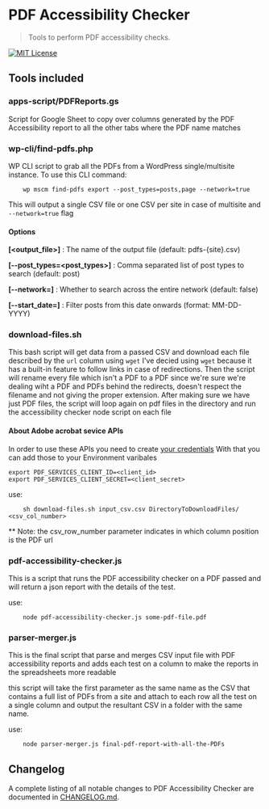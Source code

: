# PDF Accessibility Checker

> Tools to perform PDF accessibility checks.

[![MIT License](https://img.shields.io/github/license/10up/PDF-accessibility-checker.svg)](https://github.com/10up/PDF-accessibility-checker/blob/develop/LICENSE.md) 

## Tools included
### apps-script/PDFReports.gs
Script for Google Sheet to copy over columns generated by the PDF Accessibility report to all the other tabs where the PDF name matches

### wp-cli/find-pdfs.php
WP CLI script to grab all the PDFs from a WordPress single/multisite instance.
To use this CLI command:
```
    wp mscm find-pdfs export --post_types=posts,page --network=true
```
This will output a single CSV file or one CSV per site in case of multisite and `--network=true` flag

#### Options
**[<output_file>]** : The name of the output file (default: pdfs-{site}.csv)
	
**[--post_types=<post_types>]** : Comma separated list of post types to search (default: post)
	
**[--network=<bool>]** : Whether to search across the entire network (default: false)
	
**[--start_date=<date>]** : Filter posts from this date onwards (format: MM-DD-YYYY)

### download-files.sh
This bash script will get data from a passed CSV and download each file described by the `url` column using `wget`
I've decied using `wget` because it has a built-in feature to follow links in case of redirections.
Then the script will rename every file which isn't a PDF to a PDF since we're sure we're dealing wiht a PDF and PDFs behind the redirects, doesn't respect the filename and not giving the proper extension.
After making sure we have just PDF files, the script will loop again on pdf files in the directory and run the accessibility checker node script on each file

#### About Adobe acrobat sevice APIs
In order to use these APIs you need to create [your credentials](https://acrobatservices.adobe.com/dc-integration-creation-app-cdn/main.html?api=pdf-services-api)
With that you can add those to your Environment varibales
```
export PDF_SERVICES_CLIENT_ID=<client_id>
export PDF_SERVICES_CLIENT_SECRET=<client_secret>
```


use:
```
    sh download-files.sh input_csv.csv DirectoryToDownloadFiles/ <csv_col_number>
```

** Note: the csv_row_number parameter indicates in which column position is the PDF url

### pdf-accessibility-checker.js
This is a script that runs the PDF accessibility checker on a PDF passed and will return a json report with the details of the test.

use:
```
    node pdf-accessibility-checker.js some-pdf-file.pdf
```

### parser-merger.js
This is the final script that parse and merges CSV input file with PDF accessibility reports and adds each test on a column to make the reports in the spreadsheets more readable

this script will take the first parameter as the same name as the CSV that contains a full list of PDFs from a site and attach to each row all the test on a single column and output the resultant CSV in a folder with the same name.

use:
```
    node parser-merger.js final-pdf-report-with-all-the-PDFs
```

## Changelog

A complete listing of all notable changes to PDF Accessibility Checker are documented in [CHANGELOG.md](https://github.com/10up/PDF-accessibility-checker/blob/develop/CHANGELOG.md).